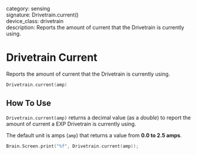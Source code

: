 category: sensing  
signature: Drivetrain.current()  
device_class: drivetrain  
description: Reports the amount of current that the Drivetrain is currently using.

# Drivetrain Current

Reports the amount of current that the Drivetrain is currently using.

```cpp
Drivetrain.current(amp)
```

## How To Use
`Drivetrain.current(amp)` returns a decimal value (as a *double*) to report the amount of current a EXP Drivetrain is currently using.

The default unit is amps (`amp`) that returns a value from **0.0 to 2.5 amps**.

```cpp
Brain.Screen.print("%f", Drivetrain.current(amp));
```

<advanced>
</advanced>
